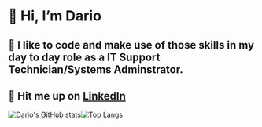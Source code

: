 # 👋 Hi, I’m Dario
## 🌱 I like to code and make use of those skills in my day to day role as a IT Support Technician/Systems Adminstrator. 
## 🏢 Hit me up on [LinkedIn](https://www.linkedin.com/in/dariocru/)

[![Dario's GitHub stats](https://github-readme-stats.vercel.app/api?username=dario-cruz)](https://github.com/anuraghazra/github-readme-stats)[![Top Langs](https://github-readme-stats.vercel.app/api/top-langs/?username=dario-cruz)](https://github.com/anuraghazra/github-readme-stats)



<!---
dario-cruz/dario-cruz is a ✨ special ✨ repository because its `README.md` (this file) appears on your GitHub profile.
You can click the Preview link to take a look at your changes.
--->
